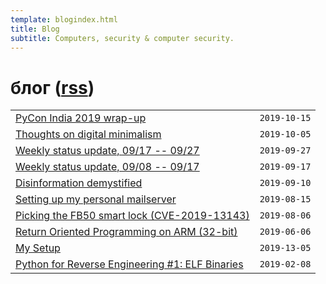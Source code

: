 ```yaml
---
template: blogindex.html
title: Blog
subtitle: Computers, security & computer security.
---
```


# блог ([rss](/blog/feed.xml))

|     |     |
| --- | --: |
| [PyCon India 2019 wrap-up](/blog/pycon-wrap-up) | `2019-10-15` |
| [Thoughts on digital minimalism](/blog/digital-minimalism) | `2019-10-05` |
| [Weekly status update, 09/17 -- 09/27](/blog/2019-09-27) |`2019-09-27`|
| [Weekly status update, 09/08 -- 09/17](/blog/2019-09-17) |`2019-09-17`|
| [Disinformation demystified](/blog/disinfo) |`2019-09-10`|
| [Setting up my personal mailserver](/blog/mailserver) |`2019-08-15`|
| [Picking the FB50 smart lock (CVE-2019-13143)](/blog/fb50) |`2019-08-06`|
| [Return Oriented Programming on ARM (32-bit)](/blog/rop-on-arm) |`2019-06-06`|
| [My Setup](/blog/my-setup) |`2019-13-05`|
| [Python for Reverse Engineering #1: ELF Binaries](/blog/python-for-re-1/)|`2019-02-08`|

